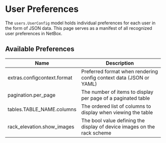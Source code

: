 # User Preferences

The `users.UserConfig` model holds individual preferences for each user in the form of JSON data. This page serves as a manifest of all recognized user preferences in NetBox.

## Available Preferences

| Name | Description |
| ---- | ----------- |
| extras.configcontext.format | Preferred format when rendering config context data (JSON or YAML) |
| pagination.per_page | The number of items to display per page of a paginated table |
| tables.TABLE_NAME.columns | The ordered list of columns to display when viewing the table |
| rack_elevation.show_images | The bool value defining the display of device images on the rack scheme 
